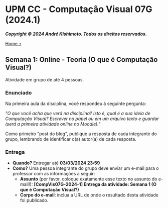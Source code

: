 # UPM CC - Computação Visual 07G (2024.1)

***Copyright &copy; 2024 André Kishimoto. Todos os direitos reservados.***

[Home ⤴](../../index.md)

## Semana 1: Online - Teoria (O que é Computação Visual?)

Atividade em grupo de até 4 pessoas.

### Enunciado

Na primeira aula da disciplina, você respondeu à seguinte pergunta:

*"O que você acha que verá na disciplina? Isto é, qual é a sua ideia de Computação Visual? Escrever no papel ou em um arquivo texto e guardar (será a primeira atividade online no Moodle)."*

Como primeiro "post do blog", publique a resposta de cada integrante do grupo, lembrando de identificar o(a) autor(a) de cada resposta.

### Entrega

- **Quando?** Entregar até **03/03/2024 23:59**
- **Como?** Uma pessoa integrante do grupo deve enviar um e-mail para o professor com as informações a seguir:
    - **Assunto** (por favor, coloque exatamente esse texto no assunto do e-mail!): **[CompVis07G-2024-1] Entrega da atividade: Semana 1 (O que é Computação Visual?)**
    - **Corpo do e-mail**: inclua a URL de onde o resultado desta atividade foi publicado.
